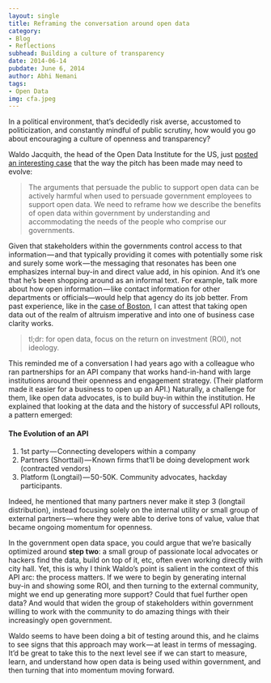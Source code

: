 ```yaml
---
layout: single
title: Reframing the conversation around open data
category: 
- Blog
- Reflections
subhead: Building a culture of transparency
date: 2014-06-14
pubdate: June 6, 2014
author: Abhi Nemani
tags: 
- Open Data
img: cfa.jpeg
---
```

In a political environment, that’s decidedly risk averse, accustomed to politicization, and constantly mindful of public scrutiny, how would you go about encouraging a culture of openness and transparency?

Waldo Jacquith, the head of the Open Data Institute for the US, just [posted an interesting case](http://usodi.org/2014/06/06/reframe-rhetoric) that the way the pitch has been made may need to evolve:

> The arguments that persuade the public to support open data can be actively harmful when used to persuade government employees to support open data. We need to reframe how we describe the benefits of open data within government by understanding and accommodating the needs of the people who comprise our governments.

Given that stakeholders within the governments control access to that information — and that typically providing it comes with potentially some risk and surely some work — the messaging that resonates has been one emphasizes internal buy-in and direct value add, in his opinion. And it’s one that he’s been shopping around as an informal text. For example, talk more about how open information — like contact information for other departments or officials—would help that agency do its job better. From past experience, like in the [case of Boston](https://medium.comon-boston-politics-and-the-arc-of-civic-innovation-be37621f947f), I can attest that taking open data out of the realm of altruism imperative and into one of business case clarity works.

> tl;dr: for open data, focus on the return on investment (ROI), not ideology.

This reminded me of a conversation I had years ago with a colleague who ran partnerships for an API company that works hand-in-hand with large institutions around their openness and engagement strategy. (Their platform made it easier for a business to open up an API.) Naturally, a challenge for them, like open data advocates, is to build buy-in within the institution. He explained that looking at the data and the history of successful API rollouts, a pattern emerged:

#### The Evolution of an API

1.  1st party — Connecting developers within a company
2.  Partners (Shorttail) — Known firms that’ll be doing development work (contracted vendors)
3.  Platform (Longtail) — 50-50K. Community advocates, hackday participants.

Indeed, he mentioned that many partners never make it step 3 (longtail distribution), instead focusing solely on the internal utility or small group of external partners — where they were able to derive tons of value, value that became ongoing momentum for openness.

In the government open data space, you could argue that we’re basically optimized around **step two**: a small group of passionate local advocates or hackers find the data, build on top of it, etc, often even working directly with city hall. Yet, this is why I think Waldo’s point is salient in the context of this API arc: the process matters. If we were to begin by generating internal buy-in and showing some ROI, and then turning to the external community, might we end up generating more support? Could that fuel further open data? And would that widen the group of stakeholders within government willing to work with the community to do amazing things with their increasingly open government.

Waldo seems to have been doing a bit of testing around this, and he claims to see signs that this approach may work — at least in terms of messaging. It’d be great to take this to the next level see if we can start to measure, learn, and understand how open data is being used within government, and then turning that into momentum moving forward.